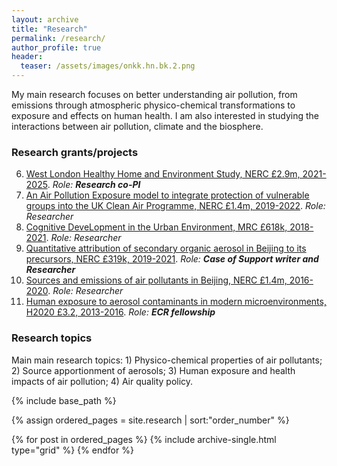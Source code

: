 ```yaml
---
layout: archive
title: "Research"
permalink: /research/
author_profile: true
header:
  teaser: /assets/images/onkk.hn.bk.2.png
---
```


My main research focuses on better understanding air pollution, 
from emissions through atmospheric physico-chemical transformations to exposure and effects on human health.
I am also interested in studying the interactions between air pollution, climate and the biosphere.

### Research grants/projects

06. [West London Healthy Home and Environment Study, NERC £2.9m, 2021-2025](https://gtr.ukri.org/projects?ref=NE%2FW002116%2F1#/tabOverview). *Role:* ***Research co-PI***
05. [An Air Pollution Exposure model to integrate protection of vulnerable groups into the UK Clean Air Programme, NERC £1.4m, 2019-2022](https://gtr.ukri.org/project/6D2FF57F-BE97-4070-B074-685CC802D05F). *Role: Researcher*
04. [Cognitive DeveLopment in the Urban Environment, MRC £618k, 2018-2021](https://gtr.ukri.org/projects?ref=MR%2FR00322X%2F1). *Role: Researcher*
03. [Quantitative attribution of secondary organic aerosol in Beijing to its precursors, NERC £319k, 2019-2021](https://gtr.ukri.org/projects?ref=NE%2FS006699%2F1&pn=0&fetchSize=10&selectedSortableField=date&selectedSortOrder=ASC#/tabOverview). *Role:* ***Case of Support writer and Researcher***
02. [Sources and emissions of air pollutants in Beijing, NERC £1.4m, 2016-2020](https://gtr.ukri.org/projects?ref=NE%2FN007190%2F1). *Role: Researcher*
01. [Human exposure to aerosol contaminants in modern microenvironments, H2020 £3.2, 2013-2016](https://cordis.europa.eu/project/id/315760/reporting). *Role:* ***ECR fellowship***

### Research topics

Main main research topics: 1) Physico-chemical properties of air pollutants; 2) Source apportionment of aerosols; 3) Human exposure and health impacts of air pollution; 4) Air quality policy.  

<nbsp>

{% include base_path %}

{% assign ordered_pages = site.research | sort:"order_number" %}

{% for post in ordered_pages %}
  {% include archive-single.html type="grid" %}
{% endfor %}
